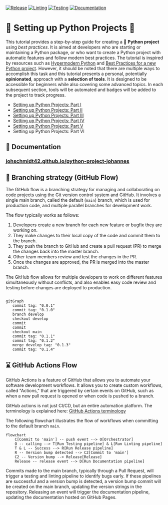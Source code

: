 [![Release](https://img.shields.io/github/v/release/johschmidt42/python-project-johannes?color=brightgreen&sort=semver)](https://github.com/johschmidt42/python-project-johannes/releases/latest)
[![Linting](https://github.com/johschmidt42/python-project-johannes/actions/workflows/lint.yml/badge.svg?branch=main)](https://github.com/johschmidt42/python-project-johannes/actions/workflows/lint.yml)
[![Testing](https://github.com/johschmidt42/python-project-johannes/actions/workflows/test.yml/badge.svg?branch=main)](https://github.com/johschmidt42/python-project-johannes/actions/workflows/test.yml)
[![Documentation](https://github.com/johschmidt42/python-project-johannes/actions/workflows/pages.yml/badge.svg?branch=main)](https://github.com/johschmidt42/python-project-johannes/actions/workflows/pages.yml)

# :beginner: Setting up Python Projects :beginner:

This tutorial provides a step-by-step guide for creating a :snake: **Python project** using _best practices_.
It is aimed at developers who are starting or maintaining a Python package, or who want to create a Python project with
automatic features and follow modern best practices.
The tutorial is inspired by resources such
as [Hypermodern Python](https://medium.com/@cjolowicz/hypermodern-python-d44485d9d769)
and [Best Practices for a new Python project](https://mitelman.engineering/blog/python-best-practice/automating-python-best-practices-for-a-new-project/).
However, it should be noted that there are multiple ways to accomplish this task and this tutorial presents a personal,
potentially **opinionated**, approach with a **selection of tools**.
It is designed to be accessible for beginners while also covering some advanced topics.
In each subsequent section, tools will be automated and badges will be added to the project to track progress.

- [Setting up Python Projects: Part I](https://medium.com/@johschmidt42/setting-up-python-projects-part-i-408603868c08)
- [Setting up Python Projects: Part II](https://medium.com/@johschmidt42/setting-up-python-projects-part-ii-c4bd84b709d1)
- [Setting up Python Projects: Part III](https://medium.com/@johschmidt42/setting-up-python-projects-part-iii-56aafde8ae0b)
- [Setting up Python Projects: Part IV](https://medium.com/@johschmidt42/setting-up-python-projects-part-iv-82059eba4ca4)
- [Setting up Python Projects: Part V](https://johschmidt42.medium.com/setting-up-python-projects-part-v-206df3c1e3d3)
- Setting up Python Projects: Part VI

## :blue_book: Documentation

### [johschmidt42.github.io/python-project-johannes](https://johschmidt42.github.io/python-project-johannes/)

## :barber: Branching strategy (GitHub Flow)

The GitHub flow is a branching strategy for managing and collaborating on code projects using the Git version control
system and GitHub.
It involves a single main branch, called the default (`main`) branch, which is used for production code, and multiple
parallel branches for development work.

The flow typically works as follows:

1. Developers create a new branch for each new feature or bugfix they are working on.
2. They make changes to their local copy of the code and commit them to the branch.
3. They push the branch to GitHub and create a pull request (PR) to merge the changes back into the master branch.
4. Other team members review and test the changes in the PR.
5. Once the changes are approved, the PR is merged into the master branch.

The GitHub flow allows for multiple developers to work on different features simultaneously without conflicts, and also
enables easy code review and testing before changes are deployed to production.

```mermaid

gitGraph
   commit tag: "0.0.1"
   commit tag: "0.1.0"
   branch develop
   checkout develop
   commit
   commit
   checkout main
   commit tag: "0.1.1"
   commit tag: "0.1.2"
   merge develop tag: "0.1.3"
   commit tag: "0.1.4"
```

## :hourglass: GitHub Actions Flow

GitHub Actions is a feature of GitHub that allows you to automate your software development workflows.
It allows you to create custom workflows, called "Actions," that are triggered by certain events on GitHub, such as when
a new pull request is opened or when code is pushed to a branch.

GitHub actions is not just CI/CD, but an entire automation platform.
The terminology is explained
here: [GitHub Actions terminology](https://dev.to/github/whats-the-difference-between-a-github-action-and-a-workflow-2gba)

The following flowchart illustrates the flow of workflows when committing to the default branch `main`.

```mermaid
flowchart
    C[Commit to 'main'] -- push event --> O[Orchestrator]
    O -- calling --> T[Run Testing pipeline] & L[Run Linting pipeline]
    T & L -- Success --> R[Run Release pipeline]
    R -- Version bump detected --> C2[Commit to 'main']
    C2 -- Version bump --> Release[Release]  
    Release -- release event --> D[Run Documentation pipeline]
```

Commits made to the main branch, typically through a Pull Request, will trigger a testing and linting pipeline to
identify bugs early.
If these pipelines are successful and a version bump is detected, a version bump commit will be created on the main
branch, updating the version strings in the repository.
Releasing an event will trigger the documentation pipeline, updating the documentation hosted on GitHub Pages.
